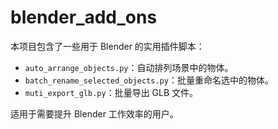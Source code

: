 # blender_add_ons

本项目包含了一些用于 Blender 的实用插件脚本：

- `auto_arrange_objects.py`：自动排列场景中的物体。
- `batch_rename_selected_objects.py`：批量重命名选中的物体。
- `muti_export_glb.py`：批量导出 GLB 文件。

适用于需要提升 Blender 工作效率的用户。 